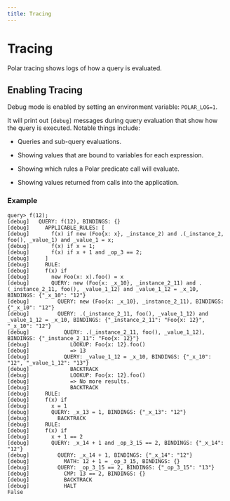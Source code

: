 ```yaml
---
title: Tracing
---
```


# Tracing

Polar tracing shows logs of how a query is evaluated.

## Enabling Tracing

Debug mode is enabled by setting an environment variable: `POLAR_LOG=1`.

It will print out `[debug]` messages during query evaluation that show how the query is executed.
Notable things include:


* Queries and sub-query evaluations.


* Showing values that are bound to variables for each expression.


* Showing which rules a Polar predicate call will evaluate.


* Showing values returned from calls into the application.

### Example

```
query> f(12);
[debug]   QUERY: f(12), BINDINGS: {}
[debug]     APPLICABLE_RULES: [
[debug]       f(x) if new (Foo{x: x}, _instance_2) and .(_instance_2, foo(), _value_1) and _value_1 = x;
[debug]       f(x) if x = 1;
[debug]       f(x) if x + 1 and _op_3 == 2;
[debug]     ]
[debug]     RULE:
[debug]     f(x) if
[debug]       new Foo(x: x).foo() = x
[debug]       QUERY: new (Foo{x: _x_10}, _instance_2_11) and .(_instance_2_11, foo(), _value_1_12) and _value_1_12 = _x_10, BINDINGS: {"_x_10": "12"}
[debug]         QUERY: new (Foo{x: _x_10}, _instance_2_11), BINDINGS: {"_x_10": "12"}
[debug]         QUERY: .(_instance_2_11, foo(), _value_1_12) and _value_1_12 = _x_10, BINDINGS: {"_instance_2_11": "Foo{x: 12}", "_x_10": "12"}
[debug]           QUERY: .(_instance_2_11, foo(), _value_1_12), BINDINGS: {"_instance_2_11": "Foo{x: 12}"}
[debug]             LOOKUP: Foo{x: 12}.foo()
[debug]             => 13
[debug]           QUERY: _value_1_12 = _x_10, BINDINGS: {"_x_10": "12", "_value_1_12": "13"}
[debug]             BACKTRACK
[debug]             LOOKUP: Foo{x: 12}.foo()
[debug]             => No more results.
[debug]             BACKTRACK
[debug]     RULE:
[debug]     f(x) if
[debug]       x = 1
[debug]       QUERY: _x_13 = 1, BINDINGS: {"_x_13": "12"}
[debug]         BACKTRACK
[debug]     RULE:
[debug]     f(x) if
[debug]       x + 1 == 2
[debug]       QUERY: _x_14 + 1 and _op_3_15 == 2, BINDINGS: {"_x_14": "12"}
[debug]         QUERY: _x_14 + 1, BINDINGS: {"_x_14": "12"}
[debug]           MATH: 12 + 1 = _op_3_15, BINDINGS: {}
[debug]         QUERY: _op_3_15 == 2, BINDINGS: {"_op_3_15": "13"}
[debug]           CMP: 13 == 2, BINDINGS: {}
[debug]           BACKTRACK
[debug]           HALT
False
```

